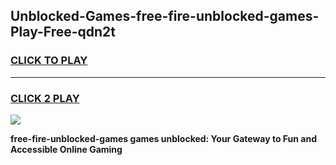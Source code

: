 
## Unblocked-Games-free-fire-unblocked-games-Play-Free-qdn2t
<h3>
<a href="https://premium76.site?title=free-fire-unblocked-games&ref=18A">CLICK TO PLAY</a></h3>
<hr>

<h3>
<a href="https://premium76.site?title=free-fire-unblocked-games&ref=18A">CLICK 2 PLAY</a>
  
</h3>

<a href="https://premium76.site?title=free-fire-unblocked-games&ref=18A"><img src="https://clearcache.store/games.png"></a>


**free-fire-unblocked-games games unblocked: Your Gateway to Fun and Accessible Online Gaming**
